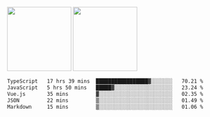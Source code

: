 <img src="https://github-readme-stats.vercel.app/api?username=Dream4ever&count_private=true&show_icons=true&theme=tokyonight" height="150" /> <img src="https://github-readme-stats.vercel.app/api/top-langs/?username=Dream4ever&count_private=true&show_icons=true&theme=tokyonight&langs_count=5&layout=compact" height="150" />

<!--START_SECTION:waka-->

```txt
TypeScript   17 hrs 39 mins  █████████████████▓░░░░░░░   70.21 %
JavaScript   5 hrs 50 mins   █████▓░░░░░░░░░░░░░░░░░░░   23.24 %
Vue.js       35 mins         ▓░░░░░░░░░░░░░░░░░░░░░░░░   02.35 %
JSON         22 mins         ▒░░░░░░░░░░░░░░░░░░░░░░░░   01.49 %
Markdown     15 mins         ▒░░░░░░░░░░░░░░░░░░░░░░░░   01.06 %
```

<!--END_SECTION:waka-->
